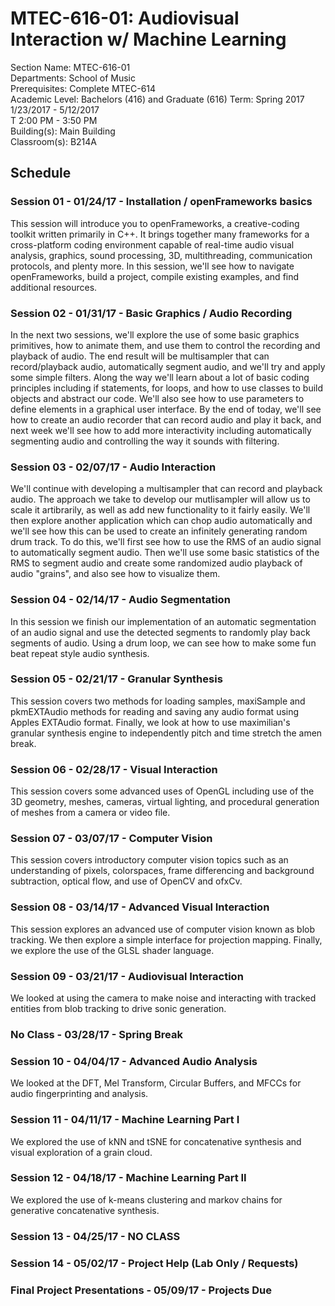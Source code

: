 # MTEC-616-01: Audiovisual Interaction w/ Machine Learning

Section Name: MTEC-616-01  
Departments: School of Music  
Prerequisites: Complete MTEC-614  
Academic Level: Bachelors (416) and Graduate (616)
Term: Spring 2017  
1/23/2017 - 5/12/2017  
T 2:00 PM - 3:50 PM  
Building(s): Main Building  
Classroom(s): B214A  

## Schedule

### Session 01 - 01/24/17 - Installation / openFrameworks basics

This session will introduce you to openFrameworks, a creative-coding toolkit written primarily in C++.  It brings together many frameworks for a cross-platform coding environment capable of real-time audio visual analysis, graphics, sound processing, 3D, multithreading, communication protocols, and plenty more.  In this session, we'll see how to navigate openFrameworks, build a project, compile existing examples, and find additional resources.

### Session 02 - 01/31/17 - Basic Graphics / Audio Recording

In the next two sessions, we'll explore the use of some basic graphics primitives, how to animate them, and use them to control the recording and playback of audio.  The end result will be multisampler that can record/playback audio, automatically segment audio, and we'll try and apply some simple filters.  Along the way we'll learn about a lot of basic coding principles including if statements, for loops, and how to use classes to build objects and abstract our code.  We'll also see how to use parameters to define elements in a graphical user interface.  By the end of today, we'll see how to create an audio recorder that can record audio and play it back, and next week we'll see how to add more interactivity including automatically segmenting audio and controlling the way it sounds with filtering.

### Session 03 - 02/07/17 - Audio Interaction

We'll continue with developing a multisampler that can record and playback audio.  The approach we take to develop our mutlisampler will allow us to scale it artibrarily, as well as add new functionality to it fairly easily.  We'll then explore another application which can chop audio automatically and we'll see how this can be used to create an infinitely generating random drum track.  To do this, we'll first see how to use the RMS of an audio signal to automatically segment audio.  Then we'll use some basic statistics of the RMS to segment audio and create some randomized audio playback of audio "grains", and also see how to visualize them.

### Session 04 - 02/14/17 - Audio Segmentation

In this session we finish our implementation of an automatic segmentation of an audio signal and use the detected segments to randomly play back segments of audio.  Using a drum loop, we can see how to make some fun beat repeat style audio synthesis.

### Session 05 - 02/21/17 - Granular Synthesis

This session covers two methods for loading samples, maxiSample and pkmEXTAudio methods for reading and saving any audio format using Apples EXTAudio format.  Finally, we look at how to use maximilian's granular synthesis engine to independently pitch and time stretch the amen break.

### Session 06 - 02/28/17 - Visual Interaction

This session covers some advanced uses of OpenGL including use of the 3D geometry, meshes, cameras, virtual lighting, and procedural generation of meshes from a camera or video file.

### Session 07 - 03/07/17 - Computer Vision

This session covers introductory computer vision topics such as an understanding of pixels, colorspaces, frame differencing and background subtraction, optical flow, and use of OpenCV and ofxCv.

### Session 08 - 03/14/17 - Advanced Visual Interaction

This session explores an advanced use of computer vision known as blob tracking.  We then explore a simple interface for projection mapping.  Finally, we explore the use of the GLSL shader language.

### Session 09 - 03/21/17 - Audiovisual Interaction

We looked at using the camera to make noise and interacting with tracked entities from blob tracking to drive sonic generation.

### No Class - 03/28/17 - Spring Break

### Session 10 - 04/04/17 - Advanced Audio Analysis

We looked at the DFT, Mel Transform, Circular Buffers, and MFCCs for audio fingerprinting and analysis.

### Session 11 - 04/11/17 - Machine Learning Part I

We explored the use of kNN and tSNE for concatenative synthesis and visual exploration of a grain cloud.

### Session 12 - 04/18/17 - Machine Learning Part II

We explored the use of k-means clustering and markov chains for generative concatenative synthesis.

### Session 13 - 04/25/17 - NO CLASS
### Session 14 - 05/02/17 - Project Help (Lab Only / Requests)
### Final Project Presentations - 05/09/17 - Projects Due

